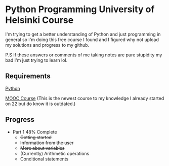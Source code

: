 
# Python Programming University of Helsinki Course

I'm trying to get a better understanding of Python and just programming in general so I'm doing this free course I found and I figured why not upload my solutions and progress to my github.

P.S If these answers or comments of me taking notes are pure stupidity my bad I'm just trying to learn lol.


## Requirements

[Python](https://www.python.org/downloads/release/python-3124/)

[MOOC Course](https://programming-23.mooc.fi/grading-and-exams) (This is the newest course to my knowledge I already started on 22 but do know it is outdated.)
## Progress

* Part 1 48% Complete
    - ~~Getting started~~
    - ~~Information from the user~~
    - ~~More about variables~~
    - (Currently) Arithmetic operations
    - Conditional statements
